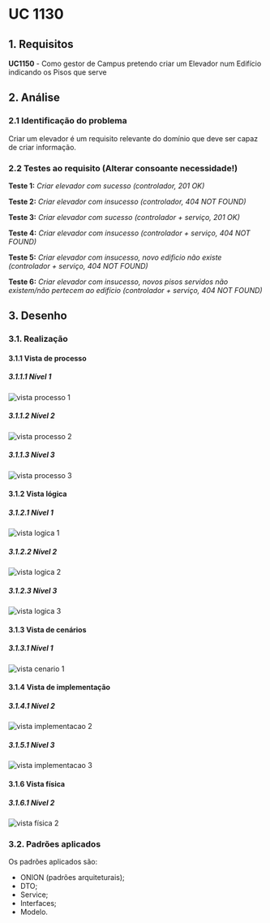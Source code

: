 # UC 1130

## 1. Requisitos

**UC1150** - Como gestor de Campus pretendo criar um Elevador num Edifício indicando os Pisos que serve

## 2. Análise

### 2.1 Identificação do problema

Criar um elevador é um requisito relevante do domínio que deve ser capaz de criar informação.

### 2.2 Testes ao requisito (Alterar consoante necessidade!)

**Teste 1:** *Criar elevador com sucesso (controlador, 201 OK)*

**Teste 2:** *Criar elevador com insucesso (controlador, 404 NOT FOUND)*

**Teste 3:** *Criar elevador com sucesso (controlador + serviço, 201 OK)*

**Teste 4:** *Criar elevador com insucesso (controlador + serviço, 404 NOT FOUND)*

**Teste 5:** *Criar elevador com insucesso, novo edificio não existe (controlador + serviço, 404 NOT FOUND)*

**Teste 6:** *Criar elevador com insucesso, novos pisos servidos não existem/não pertecem ao edifício (controlador + serviço, 404 NOT FOUND)*

## 3. Desenho

### 3.1. Realização

#### 3.1.1 Vista de processo

##### 3.1.1.1 Nível 1

![vista processo 1](vp1.svg "Vista processo - nível 1")

##### 3.1.1.2 Nível 2

![vista processo 2](vp2.svg "Vista processo - nível 2")

##### 3.1.1.3 Nível 3

![vista processo 3](vp3.svg "Vista processo - nível 3")

#### 3.1.2 Vista lógica

##### 3.1.2.1 Nível 1

![vista logica 1](/docs/logical_view/sprint2/level1/vl1.svg "Vista lógica - nível 1")

##### 3.1.2.2 Nível 2

![vista logica 2](/docs/logical_view/sprint2/level2/vl2.svg "Vista lógica - nível 2")

##### 3.1.2.3 Nível 3

![vista logica 3](/docs/logical_view/sprint2/level3/vl3.svg "Vista lógica - nível 3")

#### 3.1.3 Vista de cenários

##### 3.1.3.1 Nível 1

![vista cenario 1](/docs/scenario_view/level1/sv1.svg "Vista cenário - nível 1")

#### 3.1.4 Vista de implementação

##### 3.1.4.1 Nível 2

![vista implementacao 2](/docs/implementation_view/iv2.svg "Vista implementação - nível 2")

##### 3.1.5.1 Nível 3

![vista implementacao 3](/docs/implementation_view/sprint2/iv3.svg "Vista implementação - nível 3")

#### 3.1.6 Vista física

##### 3.1.6.1 Nível 2

![vista física 2](/docs/physical_view/level2/sprint2/vf2.svg "Vista física - nível 2")

### 3.2. Padrões aplicados

Os padrões aplicados são:

- ONION (padrões arquiteturais);
- DTO;
- Service;
- Interfaces;
- Modelo.

